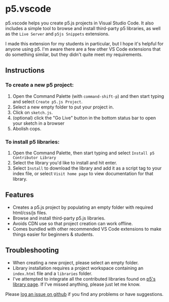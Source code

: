 # p5.vscode 

p5.vscode helps you create p5.js projects in Visual Studio Code. It also includes a simple tool to browse and install third-party p5 libraries, as well as the `Live Server` and `p5js Snippets` extensions. 

I made this extension for my students in particular, but I hope it's helpful for anyone using p5. I'm aware there are a few other VS Code extensions that do something similar, but they didn't quite meet my requirements.

## Instructions

### To create a new p5 project:

1. Open the Command Palette (with `command-shift-p`) and then start typing and select `Create p5.js Project`. 
2. Select a new empty folder to put your project in.
3. Click on `sketch.js`.
4. (optional) click the "Go Live" button in the bottom status bar to open your sketch in a browser
5. Abolish cops.

### To install p5 libraries:

1. Open the Command Palette, then start typing and select `Install p5 Contributor Library`
2. Select the library you'd like to install and hit enter.
3. Select `Install` to download the library and add it as a script tag to your index file, or select `Visit home page` to view documentation for that library.

## Features

- Creates a p5.js project by populating an empty folder with required html/css/js files.
- Browse and install third-party p5.js libraries.
- Avoids CDN use so that project creation can work offline.
- Comes bundled with other recommended VS Code extensions to make things easier for beginners & students.

## Troubleshooting

- When creating a new project, please select an empty folder.
- Library installation requires a project workspace containing an `index.html` file and a `libraries` folder.
- I've attempted to integrate all the contributed libraries found on [p5's library page](https://p5js.org/libraries/). If I've missed anything, please just let me know.

Please [log an issue on github](https://github.com/antiboredom/p5.vscode/issues) if you find any problems or have suggestions.